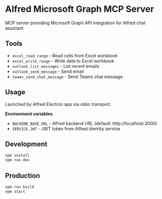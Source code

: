 # Alfred Microsoft Graph MCP Server

MCP server providing Microsoft Graph API integration for Alfred chat assistant.

## Tools

- `excel_read_range` - Read cells from Excel workbook
- `excel_write_range` - Write data to Excel workbook
- `outlook_list_messages` - List recent emails
- `outlook_send_message` - Send email
- `teams_send_chat_message` - Send Teams chat message

## Usage

Launched by Alfred Electron app via stdio transport.

**Environment variables**:
- `BACKEND_BASE_URL` - Alfred backend URL (default: http://localhost:3000)
- `SERVICE_JWT` - JWT token from Alfred identity service

## Development

```bash
npm install
npm run dev
```

## Production

```bash
npm run build
npm start
```

